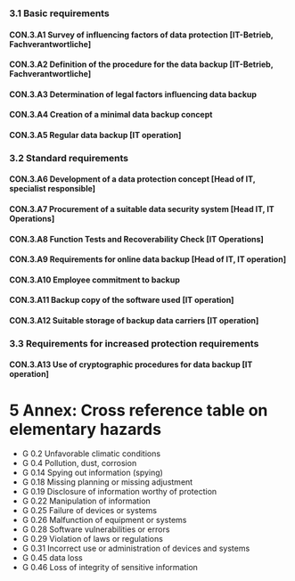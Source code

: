 ### 3.1 Basic requirements
#### CON.3.A1 Survey of influencing factors of data protection [IT-Betrieb, Fachverantwortliche]
#### CON.3.A2 Definition of the procedure for the data backup [IT-Betrieb, Fachverantwortliche]
#### CON.3.A3 Determination of legal factors influencing data backup
#### CON.3.A4 Creation of a minimal data backup concept
#### CON.3.A5 Regular data backup [IT operation]
### 3.2 Standard requirements
#### CON.3.A6 Development of a data protection concept [Head of IT, specialist responsible]
#### CON.3.A7 Procurement of a suitable data security system [Head IT, IT Operations]
#### CON.3.A8 Function Tests and Recoverability Check [IT Operations]
#### CON.3.A9 Requirements for online data backup [Head of IT, IT operation]
#### CON.3.A10 Employee commitment to backup
#### CON.3.A11 Backup copy of the software used [IT operation]
#### CON.3.A12 Suitable storage of backup data carriers [IT operation]
### 3.3 Requirements for increased protection requirements
#### CON.3.A13 Use of cryptographic procedures for data backup [IT operation]
# 5 Annex: Cross reference table on elementary hazards
* G 0.2 Unfavorable climatic conditions
* G 0.4 Pollution, dust, corrosion
* G 0.14 Spying out information (spying)
* G 0.18 Missing planning or missing adjustment
* G 0.19 Disclosure of information worthy of protection
* G 0.22 Manipulation of information
* G 0.25 Failure of devices or systems
* G 0.26 Malfunction of equipment or systems
* G 0.28 Software vulnerabilities or errors
* G 0.29 Violation of laws or regulations
* G 0.31 Incorrect use or administration of devices and systems
* G 0.45 data loss
* G 0.46 Loss of integrity of sensitive information
